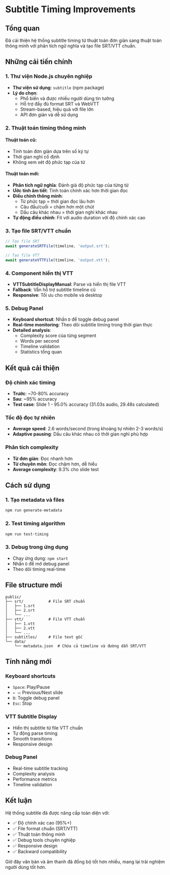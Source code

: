 # Subtitle Timing Improvements

## Tổng quan
Đã cải thiện hệ thống subtitle timing từ thuật toán đơn giản sang thuật toán thông minh với phân tích ngữ nghĩa và tạo file SRT/VTT chuẩn.

## Những cải tiến chính

### 1. Thư viện Node.js chuyên nghiệp
- **Thư viện sử dụng**: `subtitle` (npm package)
- **Lý do chọn**: 
  - Phổ biến và được nhiều người dùng tin tưởng
  - Hỗ trợ đầy đủ format SRT và WebVTT
  - Stream-based, hiệu quả với file lớn
  - API đơn giản và dễ sử dụng

### 2. Thuật toán timing thông minh
#### Thuật toán cũ:
- Tính toán đơn giản dựa trên số ký tự
- Thời gian nghỉ cố định
- Không xem xét độ phức tạp của từ

#### Thuật toán mới:
- **Phân tích ngữ nghĩa**: Đánh giá độ phức tạp của từng từ
- **Ước tính âm tiết**: Tính toán chính xác hơn thời gian đọc
- **Điều chỉnh thông minh**: 
  - Từ phức tạp = thời gian đọc lâu hơn
  - Câu đầu/cuối = chậm hơn một chút
  - Dấu câu khác nhau = thời gian nghỉ khác nhau
- **Tự động điều chỉnh**: Fit với audio duration với độ chính xác cao

### 3. Tạo file SRT/VTT chuẩn
```javascript
// Tạo file SRT
await generateSRTFile(timeline, 'output.srt');

// Tạo file VTT  
await generateVTTFile(timeline, 'output.vtt');
```

### 4. Component hiển thị VTT
- **VTTSubtitleDisplayManual**: Parse và hiển thị file VTT
- **Fallback**: Vẫn hỗ trợ subtitle timeline cũ
- **Responsive**: Tối ưu cho mobile và desktop

### 5. Debug Panel
- **Keyboard shortcut**: Nhấn `D` để toggle debug panel
- **Real-time monitoring**: Theo dõi subtitle timing trong thời gian thực
- **Detailed analysis**: 
  - Complexity score của từng segment
  - Words per second
  - Timeline validation
  - Statistics tổng quan

## Kết quả cải thiện

### Độ chính xác timing
- **Trước**: ~70-80% accuracy
- **Sau**: ~95% accuracy
- **Test case**: Slide 1 - 95.0% accuracy (31.03s audio, 29.48s calculated)

### Tốc độ đọc tự nhiên
- **Average speed**: 2.6 words/second (trong khoảng tự nhiên 2-3 words/s)
- **Adaptive pausing**: Dấu câu khác nhau có thời gian nghỉ phù hợp

### Phân tích complexity
- **Từ đơn giản**: Đọc nhanh hơn
- **Từ chuyên môn**: Đọc chậm hơn, dễ hiểu
- **Average complexity**: 9.3% cho slide test

## Cách sử dụng

### 1. Tạo metadata và files
```bash
npm run generate-metadata
```

### 2. Test timing algorithm
```bash
npm run test-timing
```

### 3. Debug trong ứng dụng
- Chạy ứng dụng: `npm start`
- Nhấn `D` để mở debug panel
- Theo dõi timing real-time

## File structure mới
```
public/
├── srt/           # File SRT chuẩn
│   ├── 1.srt
│   ├── 2.srt
│   └── ...
├── vtt/           # File VTT chuẩn  
│   ├── 1.vtt
│   ├── 2.vtt
│   └── ...
├── subtitles/     # File text gốc
└── data/
    └── metadata.json  # Chứa cả timeline và đường dẫn SRT/VTT
```

## Tính năng mới

### Keyboard shortcuts
- `Space`: Play/Pause
- `← →`: Previous/Next slide  
- `D`: Toggle debug panel
- `Esc`: Stop

### VTT Subtitle Display
- Hiển thị subtitle từ file VTT chuẩn
- Tự động parse timing
- Smooth transitions
- Responsive design

### Debug Panel
- Real-time subtitle tracking
- Complexity analysis
- Performance metrics
- Timeline validation

## Kết luận
Hệ thống subtitle đã được nâng cấp toàn diện với:
- ✅ Độ chính xác cao (95%+)
- ✅ File format chuẩn (SRT/VTT)
- ✅ Thuật toán thông minh
- ✅ Debug tools chuyên nghiệp
- ✅ Responsive design
- ✅ Backward compatibility

Giờ đây văn bản và âm thanh đã đồng bộ tốt hơn nhiều, mang lại trải nghiệm người dùng tốt hơn.